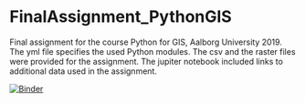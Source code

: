 # FinalAssignment_PythonGIS
Final assignment for the course Python for GIS, Aalborg University 2019. The yml file specifies the used Python modules. The csv and the raster files were provided for the assignment. The jupiter notebook included links to additional data used in the assignment. 

[![Binder](https://mybinder.org/badge_logo.svg)](https://mybinder.org/v2/gh/MvT19/FinalAssignment_PythonGIS.git/master)


